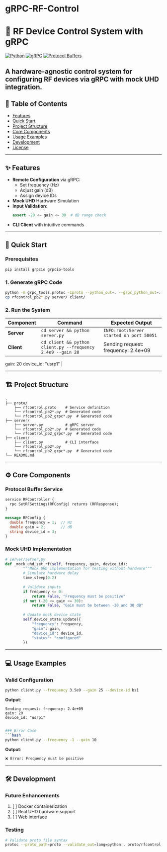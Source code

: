 # gRPC-RF-Control
# 📡 RF Device Control System with gRPC

[![Python](https://img.shields.io/badge/Python-3.9+-blue?logo=python)](https://www.python.org/)
[![gRPC](https://img.shields.io/badge/gRPC-1.48+-brightgreen?logo=grpc)](https://grpc.io/)
[![Protocol Buffers](https://img.shields.io/badge/Protobuf-3.20+-red)](https://protobuf.dev/)

A hardware-agnostic control system for configuring RF devices via gRPC with mock UHD integration.
---

## 📌 Table of Contents
- [Features](#-features)
- [Quick Start](#-quick-start)
- [Project Structure](#-project-structure)
- [Core Components](#-core-components)
- [Usage Examples](#-usage-examples)
- [Development](#-development)
- [License](#-license)

---

## ✨ Features
- **Remote Configuration** via gRPC:
  - Set frequency (Hz)
  - Adjust gain (dB)
  - Assign device IDs
- **Mock UHD** Hardware Simulation
- **Input Validation**:
  ```python
  assert -20 <= gain <= 30  # dB range check
  ```
- **CLI Client** with intuitive commands

---

## 🚀 Quick Start

### Prerequisites
```bash
pip install grpcio grpcio-tools
```

### 1. Generate gRPC Code
```bash
python -m grpc_tools.protoc -Iproto --python_out=. --grpc_python_out=. proto/rfcontrol.proto
cp rfcontrol_pb2*.py server/ client/
```

### 2. Run the System
| Component | Command | Expected Output |
|-----------|---------|-----------------|
| **Server** | `cd server && python server.py` | `INFO:root:Server started on port 50051` |
| **Client** | `cd client && python client.py --frequency 2.4e9 --gain 20` | Sending request: frequency: 2.4e+09
gain: 20
device_id: "usrp1" |

---

## 🏗️ Project Structure
```
.
├── proto/
    ├── rfcontrol.proto    # Service definition
    └── rfcontrol_pb2*.py  # Generated code
    └── rfcontrol_pb2_grpc*.py  # Generated code
├── server/
    ├── server.py          # gRPC server
    └── rfcontrol_pb2*.py  # Generated code
    └── rfcontrol_pb2_grpc*.py  # Generated code
├── client/
    ├── client.py          # CLI interface
    └── rfcontrol_pb2*.py
    └── rfcontrol_pb2_grpc*.py  # Generated code
└── README.md
```

---

## ⚙️ Core Components

### Protocol Buffer Service
```protobuf
service RFController {
  rpc SetRFSettings(RFConfig) returns (RFResponse);
}

message RFConfig {
  double frequency = 1;  // Hz
  double gain = 2;       // dB
  string device_id = 3;
}
```

### Mock UHD Implementation
```python
# server/server.py
def _mock_uhd_set_rf(self, frequency, gain, device_id):
        """Mock UHD implementation for testing without hardware"""
        # Simulate hardware delay
        time.sleep(0.2) 
        
        # Validate inputs
        if frequency <= 0:
            return False, "Frequency must be positive"
        if not (-20 <= gain <= 30):
            return False, "Gain must be between -20 and 30 dB"
        
        # Update mock device state
        self.device_state.update({
            "frequency": frequency,
            "gain": gain,
            "device_id": device_id,
            "status": "configured"
        })
```

---

## 💻 Usage Examples

### Valid Configuration
```bash
python client.py --frequency 3.5e9 --gain 25 --device-id bs1
```
**Output**:
```
Sending request: frequency: 2.4e+09
gain: 20
device_id: "usrp1"
```
```bash

### Error Case
```bash
python client.py --frequency -1 --gain 10
```
**Output**:
```
❌ Error: Frequency must be positive
```

---

## 🛠️ Development

### Future Enhancements
1. [ ] Docker containerization
2. [ ] Real UHD hardware support
3. [ ] Web interface

### Testing
```bash
# Validate proto file syntax
protoc --proto_path=proto --validate_out=lang=python:. proto/rfcontrol.proto
```
